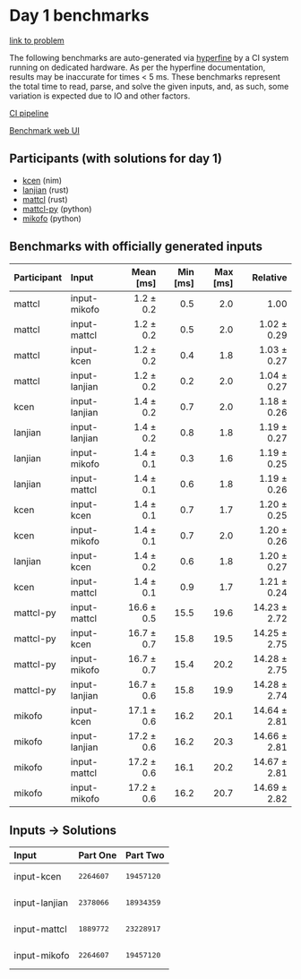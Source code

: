 # Day 1 benchmarks

[link to problem](https://adventofcode.com/2024/day/1)

The following benchmarks are auto-generated via
[hyperfine](https://github.com/sharkdp/hyperfine) by a CI system running on
dedicated hardware. As per the hyperfine documentation, results may be
inaccurate for times < 5 ms. These benchmarks represent the total time to read,
parse, and solve the given inputs, and, as such, some variation is expected due
to IO and other factors.

[CI pipeline](http://ci.papercode.net:8080/teams/main/pipelines/aoc2024)

[Benchmark web UI](https://aoc.ancalagon.black)


## Participants (with solutions for day 1)

- [kcen](https://github.com/kcen/aoc2024) (nim)
- [lanjian](https://github.com/lanjian/aoc-2024) (rust)
- [mattcl](https://github.com/mattcl/aoc2024) (rust)
- [mattcl-py](https://github.com/mattcl/aoc2024-py) (python)
- [mikofo](https://github.com/mikofo/aoc2024) (python)


## Benchmarks with officially generated inputs

| Participant | Input | Mean [ms] | Min [ms] | Max [ms] | Relative |
|:---|:---|---:|---:|---:|---:|
| mattcl | input-mikofo | 1.2 ± 0.2 | 0.5 | 2.0 | 1.00 |
| mattcl | input-mattcl | 1.2 ± 0.2 | 0.5 | 2.0 | 1.02 ± 0.29 |
| mattcl | input-kcen | 1.2 ± 0.2 | 0.4 | 1.8 | 1.03 ± 0.27 |
| mattcl | input-lanjian | 1.2 ± 0.2 | 0.2 | 2.0 | 1.04 ± 0.27 |
| kcen | input-lanjian | 1.4 ± 0.2 | 0.7 | 2.0 | 1.18 ± 0.26 |
| lanjian | input-lanjian | 1.4 ± 0.2 | 0.8 | 1.8 | 1.19 ± 0.27 |
| lanjian | input-mikofo | 1.4 ± 0.1 | 0.3 | 1.6 | 1.19 ± 0.25 |
| lanjian | input-mattcl | 1.4 ± 0.1 | 0.6 | 1.8 | 1.19 ± 0.26 |
| kcen | input-kcen | 1.4 ± 0.1 | 0.7 | 1.7 | 1.20 ± 0.25 |
| kcen | input-mikofo | 1.4 ± 0.1 | 0.7 | 2.0 | 1.20 ± 0.26 |
| lanjian | input-kcen | 1.4 ± 0.2 | 0.6 | 1.8 | 1.20 ± 0.27 |
| kcen | input-mattcl | 1.4 ± 0.1 | 0.9 | 1.7 | 1.21 ± 0.24 |
| mattcl-py | input-mattcl | 16.6 ± 0.5 | 15.5 | 19.6 | 14.23 ± 2.72 |
| mattcl-py | input-kcen | 16.7 ± 0.7 | 15.8 | 19.5 | 14.25 ± 2.75 |
| mattcl-py | input-mikofo | 16.7 ± 0.7 | 15.4 | 20.2 | 14.28 ± 2.75 |
| mattcl-py | input-lanjian | 16.7 ± 0.6 | 15.8 | 19.9 | 14.28 ± 2.74 |
| mikofo | input-kcen | 17.1 ± 0.6 | 16.2 | 20.1 | 14.64 ± 2.81 |
| mikofo | input-lanjian | 17.2 ± 0.6 | 16.2 | 20.3 | 14.66 ± 2.81 |
| mikofo | input-mattcl | 17.2 ± 0.6 | 16.1 | 20.2 | 14.67 ± 2.81 |
| mikofo | input-mikofo | 17.2 ± 0.6 | 16.2 | 20.7 | 14.69 ± 2.82 |


## Inputs -> Solutions

| Input | Part One | Part Two |
|:---|:---|:---|
|input-kcen|<pre>2264607</pre>|<pre>19457120</pre>|
|input-lanjian|<pre>2378066</pre>|<pre>18934359</pre>|
|input-mattcl|<pre>1889772</pre>|<pre>23228917</pre>|
|input-mikofo|<pre>2264607</pre>|<pre>19457120</pre>|